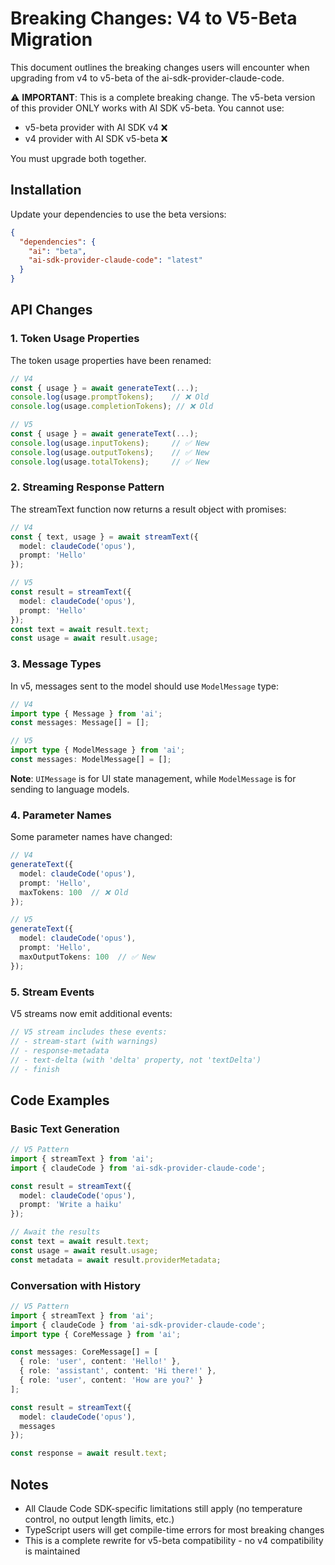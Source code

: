 # Breaking Changes: V4 to V5-Beta Migration

This document outlines the breaking changes users will encounter when upgrading from v4 to v5-beta of the ai-sdk-provider-claude-code.

⚠️ **IMPORTANT**: This is a complete breaking change. The v5-beta version of this provider ONLY works with AI SDK v5-beta. You cannot use:
- v5-beta provider with AI SDK v4 ❌
- v4 provider with AI SDK v5-beta ❌

You must upgrade both together.

## Installation

Update your dependencies to use the beta versions:

```json
{
  "dependencies": {
    "ai": "beta",
    "ai-sdk-provider-claude-code": "latest"
  }
}
```

## API Changes

### 1. Token Usage Properties

The token usage properties have been renamed:

```typescript
// V4
const { usage } = await generateText(...);
console.log(usage.promptTokens);    // ❌ Old
console.log(usage.completionTokens); // ❌ Old

// V5
const { usage } = await generateText(...);
console.log(usage.inputTokens);     // ✅ New
console.log(usage.outputTokens);    // ✅ New
console.log(usage.totalTokens);     // ✅ New
```

### 2. Streaming Response Pattern

The streamText function now returns a result object with promises:

```typescript
// V4
const { text, usage } = await streamText({
  model: claudeCode('opus'),
  prompt: 'Hello'
});

// V5
const result = streamText({
  model: claudeCode('opus'),
  prompt: 'Hello'
});
const text = await result.text;
const usage = await result.usage;
```

### 3. Message Types

In v5, messages sent to the model should use `ModelMessage` type:

```typescript
// V4
import type { Message } from 'ai';
const messages: Message[] = [];

// V5
import type { ModelMessage } from 'ai';
const messages: ModelMessage[] = [];
```

**Note**: `UIMessage` is for UI state management, while `ModelMessage` is for sending to language models.

### 4. Parameter Names

Some parameter names have changed:

```typescript
// V4
generateText({
  model: claudeCode('opus'),
  prompt: 'Hello',
  maxTokens: 100  // ❌ Old
});

// V5
generateText({
  model: claudeCode('opus'),
  prompt: 'Hello',
  maxOutputTokens: 100  // ✅ New
});
```

### 5. Stream Events

V5 streams now emit additional events:

```typescript
// V5 stream includes these events:
// - stream-start (with warnings)
// - response-metadata
// - text-delta (with 'delta' property, not 'textDelta')
// - finish
```

## Code Examples

### Basic Text Generation

```typescript
// V5 Pattern
import { streamText } from 'ai';
import { claudeCode } from 'ai-sdk-provider-claude-code';

const result = streamText({
  model: claudeCode('opus'),
  prompt: 'Write a haiku'
});

// Await the results
const text = await result.text;
const usage = await result.usage;
const metadata = await result.providerMetadata;
```

### Conversation with History

```typescript
// V5 Pattern
import { streamText } from 'ai';
import { claudeCode } from 'ai-sdk-provider-claude-code';
import type { CoreMessage } from 'ai';

const messages: CoreMessage[] = [
  { role: 'user', content: 'Hello!' },
  { role: 'assistant', content: 'Hi there!' },
  { role: 'user', content: 'How are you?' }
];

const result = streamText({
  model: claudeCode('opus'),
  messages
});

const response = await result.text;
```

## Notes

- All Claude Code SDK-specific limitations still apply (no temperature control, no output length limits, etc.)
- TypeScript users will get compile-time errors for most breaking changes
- This is a complete rewrite for v5-beta compatibility - no v4 compatibility is maintained